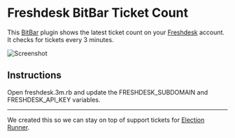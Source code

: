 # Freshdesk BitBar Ticket Count

This [BitBar](https://github.com/matryer/bitbar) plugin shows the latest ticket count on your [Freshdesk](https://freshdesk.com/) account. It checks for tickets every 3 minutes.

![Screenshot](http://i.imgur.com/EqWSeUP.png)

## Instructions

Open freshdesk.3m.rb and update the FRESHDESK_SUBDOMAIN and FRESHDESK_API_KEY variables.

---

We created this so we can stay on top of support tickets for [Election Runner](https://electionrunner.com).
